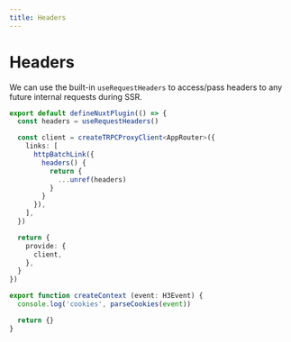 ```yaml
---
title: Headers
---
```


# Headers

We can use the built-in `useRequestHeaders` to access/pass headers to any future internal requests during SSR.

```ts [plugins/client.ts]
export default defineNuxtPlugin(() => {
  const headers = useRequestHeaders()

  const client = createTRPCProxyClient<AppRouter>({
    links: [
      httpBatchLink({
        headers() {
          return {
            ...unref(headers)
          }
        }
      }),
    ],
  })

  return {
    provide: {
      client,
    },
  }
})
```

```ts [server/trpc/context.ts]
export function createContext (event: H3Event) {
  console.log('cookies', parseCookies(event))

  return {}
}
```

